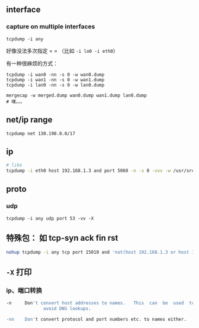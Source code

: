 



## interface



### capture on multiple interfaces

`tcpdump -i any`

好像没法多次指定 = = （比如 `-i lo0 -i eth0`）

有一种很麻烦的方式：

```shell
tcpdump -i wan0 -nn -s 0 -w wan0.dump
tcpdump -i wan1 -nn -s 0 -w wan1.dump
tcpdump -i lan0 -nn -s 0 -w lan0.dump

mergecap -w merged.dump wan0.dump wan1.dump lan0.dump
# 噗。。。
```



## net/ip range



`tcpdump net 130.190.0.0/17`





## ip





```sh
# like
tcpdump -i eth0 host 192.168.1.3 and port 5060 -n -s 0 -vvv -w /usr/src/dump
```





## proto



### udp



```shell
tcpdump -i any udp port 53 -vv -X
```



## 特殊包： 如 tcp-syn ack fin rst



```sh
nohup tcpdump -i any tcp port 15010 and 'not(host 192.168.1.3 or host 192.168.1.4)' and "tcp[tcpflags] & (tcp-syn|tcp-fin|tcp-rst) != 0"
```





## `-X` 打印



### ip、端口转换



```sh
-n     Don't convert host addresses to names.   This  can  be  used  to
              avoid DNS lookups.

-nn    Don't convert protocol and port numbers etc. to names either.
```











